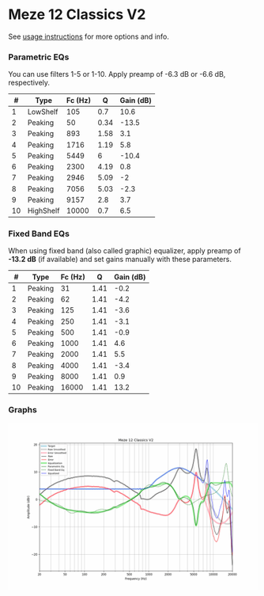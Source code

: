 # Meze 12 Classics V2
See [usage instructions](https://github.com/jaakkopasanen/AutoEq#usage) for more options and info.

### Parametric EQs
You can use filters 1-5 or 1-10. Apply preamp of -6.3 dB or -6.6 dB, respectively.

|   # | Type      |   Fc (Hz) |    Q |   Gain (dB) |
|-----|-----------|-----------|------|-------------|
|   1 | LowShelf  |       105 | 0.7  |        10.6 |
|   2 | Peaking   |        50 | 0.34 |       -13.5 |
|   3 | Peaking   |       893 | 1.58 |         3.1 |
|   4 | Peaking   |      1716 | 1.19 |         5.8 |
|   5 | Peaking   |      5449 | 6    |       -10.4 |
|   6 | Peaking   |      2300 | 4.19 |         0.8 |
|   7 | Peaking   |      2946 | 5.09 |        -2   |
|   8 | Peaking   |      7056 | 5.03 |        -2.3 |
|   9 | Peaking   |      9157 | 2.8  |         3.7 |
|  10 | HighShelf |     10000 | 0.7  |         6.5 |

### Fixed Band EQs
When using fixed band (also called graphic) equalizer, apply preamp of **-13.2 dB** (if available) and set gains manually with these parameters.

|   # | Type    |   Fc (Hz) |    Q |   Gain (dB) |
|-----|---------|-----------|------|-------------|
|   1 | Peaking |        31 | 1.41 |        -0.2 |
|   2 | Peaking |        62 | 1.41 |        -4.2 |
|   3 | Peaking |       125 | 1.41 |        -3.6 |
|   4 | Peaking |       250 | 1.41 |        -3.1 |
|   5 | Peaking |       500 | 1.41 |        -0.9 |
|   6 | Peaking |      1000 | 1.41 |         4.6 |
|   7 | Peaking |      2000 | 1.41 |         5.5 |
|   8 | Peaking |      4000 | 1.41 |        -3.4 |
|   9 | Peaking |      8000 | 1.41 |         0.9 |
|  10 | Peaking |     16000 | 1.41 |        13.2 |

### Graphs
![](./Meze%2012%20Classics%20V2.png)
